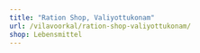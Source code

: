 ```yaml
---
title: "Ration Shop, Valiyottukonam"
url: /vilavoorkal/ration-shop-valiyottukonam/
shop: Lebensmittel
---
```

